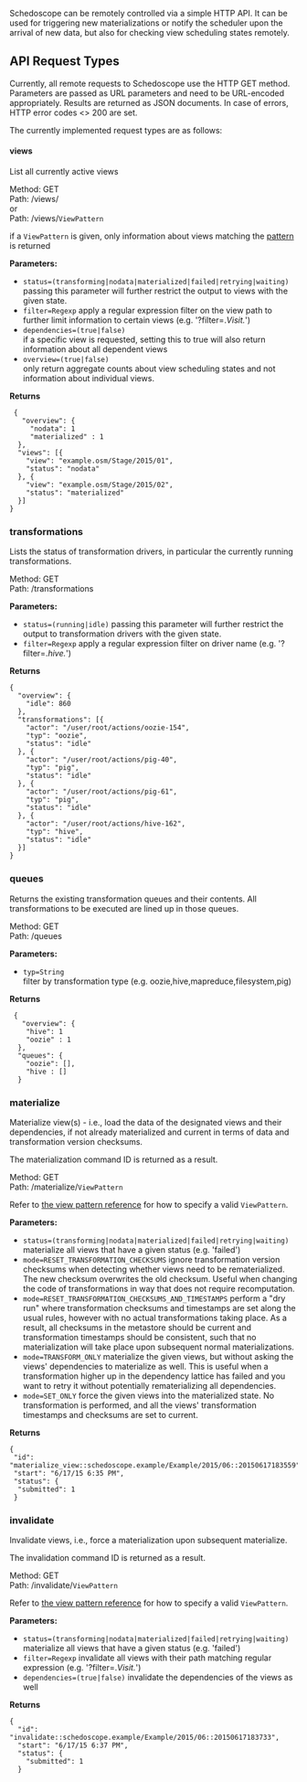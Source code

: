Schedoscope can be remotely controlled via a simple HTTP API. It can be used for triggering new materializations or notify the scheduler upon the arrival of new data, but also for checking view scheduling states remotely.

## API Request Types
Currently, all remote requests to Schedoscope use the HTTP GET method. Parameters are passed as URL parameters and need to be URL-encoded appropriately. Results are returned as JSON documents. In case of errors, HTTP error codes <> 200 are set.

The currently implemented request types are as follows:

#### views
List all currently active views  

Method: GET  
Path: /views/  
or  
Path: /views/`ViewPattern`  

if a `ViewPattern` is given, only information about views matching the [pattern](View-Pattern-Reference) is returned

**Parameters:**  

- `status=(transforming|nodata|materialized|failed|retrying|waiting)`
    passing this parameter will further restrict the output to views with the given state.
- `filter=Regexp`
    apply a regular expression filter on the view path to further limit information to certain views (e.g. '?filter=.*Visit.*')
- `dependencies=(true|false)`  
    if a specific view is requested, setting this to true will also return information about all dependent views
- `overview=(true|false)`  
    only return aggregate counts about view scheduling states and not information about individual views.

**Returns**  

     {  
       "overview": {  
         "nodata": 1  
         "materialized" : 1  
      },  
      "views": [{  
        "view": "example.osm/Stage/2015/01",  
        "status": "nodata"  
      }, {  
        "view": "example.osm/Stage/2015/02",  
        "status": "materialized"  
      }]  
    }  

### transformations
Lists the status of transformation drivers, in particular the currently running transformations.

Method: GET  
Path:  /transformations

**Parameters:**  
- `status=(running|idle)`
    passing this parameter will further restrict the output to transformation drivers with the given state.
- `filter=Regexp`
    apply a regular expression filter on driver name (e.g. '?filter=.*hive.*')

**Returns**  

    {
	  "overview": {
	    "idle": 860
	  },
	  "transformations": [{
	    "actor": "/user/root/actions/oozie-154",
	    "typ": "oozie",
	    "status": "idle"
	  }, {
	    "actor": "/user/root/actions/pig-40",
	    "typ": "pig",
	    "status": "idle"
	  }, {
	    "actor": "/user/root/actions/pig-61",
	    "typ": "pig",
	    "status": "idle"
	  }, {
	    "actor": "/user/root/actions/hive-162",
	    "typ": "hive",
	    "status": "idle"
	  }]
	}

### queues 
Returns the existing transformation queues and their contents. All transformations to be executed are lined up in those queues.

Method: GET  
Path: /queues

**Parameters:**  
- `typ=String`  
    filter by transformation type (e.g. oozie,hive,mapreduce,filesystem,pig)

**Returns**  

     {  
       "overview": {  
        "hive": 1  
        "oozie" : 1  
      },  
      "queues": {  
        "oozie": [],
        "hive : [] 
      }  

### materialize 
Materialize view(s) - i.e., load the data of the designated views and their dependencies, if not already materialized and current in terms of data and transformation version checksums.

The materialization command ID is returned as a result.

Method: GET  
Path: /materialize/`ViewPattern`  

Refer to [the view pattern reference](View-Pattern-Reference) for how to specify a valid `ViewPattern`.

**Parameters:**  

- `status=(transforming|nodata|materialized|failed|retrying|waiting)`
   materialize all views that have a given status (e.g. 'failed')
- `mode=RESET_TRANSFORMATION_CHECKSUMS`
  ignore transformation version checksums when detecting whether views need to be rematerialized. The new checksum overwrites the old checksum. Useful when changing the code of transformations in way that does not require recomputation.
- `mode=RESET_TRANSFORMATION_CHECKSUMS_AND_TIMESTAMPS`
   perform a "dry run" where transformation checksums and timestamps are set along the usual rules, however with no actual transformations taking place. As a result, all checksums in the metastore should be current and transformation timestamps should be consistent, such that no materialization will take place upon subsequent normal materializations.
- `mode=TRANSFORM_ONLY`
  materialize the given views, but without asking the views' dependencies to materialize as well. This is useful when a transformation higher up in the dependency lattice has failed and you want to retry it without potentially rematerializing all dependencies.
- `mode=SET_ONLY`
  force the given views into the materialized state. No transformation is performed, and all the views' transformation timestamps and checksums are set to current.

**Returns**  

	{
 	 "id": "materialize_view::schedoscope.example/Example/2015/06::20150617183559",
 	 "start": "6/17/15 6:35 PM",
 	 "status": {
  	  "submitted": 1
 	 }
	
### invalidate
Invalidate views, i.e., force a materialization upon subsequent materialize.

The invalidation command ID is returned as a result.

Method: GET  
Path: /invalidate/`ViewPattern`  

Refer to [the view pattern reference](View-Pattern-Reference) for how to specify a valid `ViewPattern`.


**Parameters:**  
- `status=(transforming|nodata|materialized|failed|retrying|waiting)`
   materialize all views that have a given status (e.g. 'failed')
- `filter=Regexp`
    invalidate all views with their path matching regular expression (e.g. '?filter=.*Visit.*')
- `dependencies=(true|false)`
   invalidate the dependencies of the views as well

**Returns**  

	{
	  "id": "invalidate::schedoscope.example/Example/2015/06::20150617183733",
	  "start": "6/17/15 6:37 PM",
	  "status": {
	    "submitted": 1
	  }

